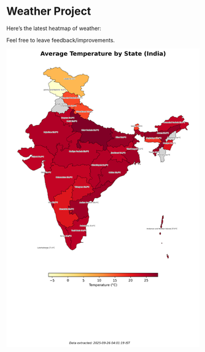 # Weather Project

Here’s the latest heatmap of weather:

Feel free to leave feedback/improvements.

![India Heatmap](docs/assets/india_heatmap.png?v=D5C2BA)

